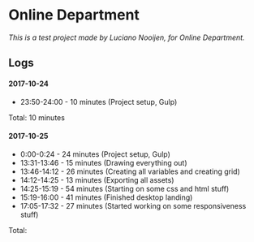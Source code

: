# Online Department
*This is a test project made by Luciano Nooijen, for Online Department.*
## Logs

#### 2017-10-24
* 23:50-24:00 - 10 minutes (Project setup, Gulp)

Total: 10 minutes

#### 2017-10-25
* 0:00-0:24 - 24 minutes (Project setup, Gulp)
* 13:31-13:46 - 15 minutes (Drawing everything out)
* 13:46-14:12 - 26 minutes (Creating all variables and creating grid)
* 14:12-14:25 - 13 minutes (Exporting all assets)
* 14:25-15:19 - 54 minutes (Starting on some css and html stuff)
* 15:19-16:00 - 41 minutes (Finished desktop landing)
* 17:05-17:32 - 27 minutes (Started working on some responsiveness stuff)


Total: 
